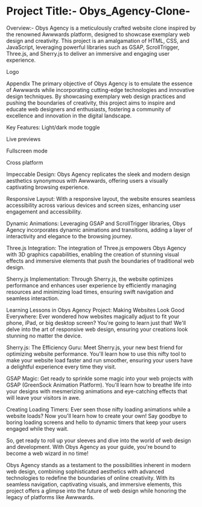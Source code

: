 # Project Title:- Obys_Agency-Clone-
Overview:- Obys Agency is a meticulously crafted website clone inspired by the renowned Awwwards platform, designed to showcase exemplary web design and creativity. This project is an amalgamation of HTML, CSS, and JavaScript, leveraging powerful libraries such as GSAP, ScrollTrigger, Three.js, and Sherry.js to deliver an immersive and engaging user experience.

Logo

Appendix
The primary objective of Obys Agency is to emulate the essence of Awwwards while incorporating cutting-edge technologies and innovative design techniques. By showcasing exemplary web design practices and pushing the boundaries of creativity, this project aims to inspire and educate web designers and enthusiasts, fostering a community of excellence and innovation in the digital landscape.

Key Features:
Light/dark mode toggle

Live previews

Fullscreen mode

Cross platform

Impeccable Design: Obys Agency replicates the sleek and modern design aesthetics synonymous with Awwwards, offering users a visually captivating browsing experience.

Responsive Layout: With a responsive layout, the website ensures seamless accessibility across various devices and screen sizes, enhancing user engagement and accessibility.

Dynamic Animations: Leveraging GSAP and ScrollTrigger libraries, Obys Agency incorporates dynamic animations and transitions, adding a layer of interactivity and elegance to the browsing journey.

Three.js Integration: The integration of Three.js empowers Obys Agency with 3D graphics capabilities, enabling the creation of stunning visual effects and immersive elements that push the boundaries of traditional web design.

Sherry.js Implementation: Through Sherry.js, the website optimizes performance and enhances user experience by efficiently managing resources and minimizing load times, ensuring swift navigation and seamless interaction.

Learning Lessons in Obys Agency Project:
Making Websites Look Good Everywhere: Ever wondered how websites magically adjust to fit your phone, iPad, or big desktop screen? You're going to learn just that! We'll delve into the art of responsive web design, ensuring your creations look stunning no matter the device.

Sherry.js: The Efficiency Guru: Meet Sherry.js, your new best friend for optimizing website performance. You'll learn how to use this nifty tool to make your website load faster and run smoother, ensuring your users have a delightful experience every time they visit.

GSAP Magic: Get ready to sprinkle some magic into your web projects with GSAP (GreenSock Animation Platform). You'll learn how to breathe life into your designs with mesmerizing animations and eye-catching effects that will leave your visitors in awe.

Creating Loading Timers: Ever seen those nifty loading animations while a website loads? Now you'll learn how to create your own! Say goodbye to boring loading screens and hello to dynamic timers that keep your users engaged while they wait.

So, get ready to roll up your sleeves and dive into the world of web design and development. With Obys Agency as your guide, you're bound to become a web wizard in no time!

Obys Agency stands as a testament to the possibilities inherent in modern web design, combining sophisticated aesthetics with advanced technologies to redefine the boundaries of online creativity. With its seamless navigation, captivating visuals, and immersive elements, this project offers a glimpse into the future of web design while honoring the legacy of platforms like Awwwards.
